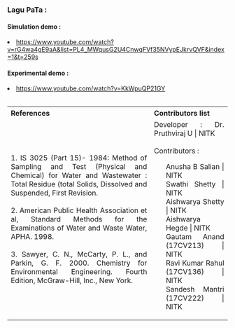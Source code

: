 
### Lagu PaTa :

#### Simulation demo :

  <li><a href="https://www.youtube.com/watch?v=rG4wa4gE9aA&list=PL4_MWqusG2U4CnwqFVf35NVypEJkrvQVF&index=1&t=259s">https://www.youtube.com/watch?v=rG4wa4gE9aA&list=PL4_MWqusG2U4CnwqFVf35NVypEJkrvQVF&index=1&t=259s</a></li>

#### Experimental demo :

<li><a href="https://www.youtube.com/watch?v=KkWpuQP21GY">https://www.youtube.com/watch?v=KkWpuQP21GY</a></li>
<br>
<table style="text-align:justify;">
  <tr style="background-color:transparent;">
    <th style="width:65%;">References</th>
    <th style="width:35%;">Contributors list</th>
  </tr>
  <tr style="background-color:transparent;">
    <td  style="width:65%;">
    1. IS 3025 (Part 15)- 1984: Method of Sampling and Test (Physical and Chemical) for Water and Wastewater : Total Residue (total Solids, Dissolved and Suspended, First Revision.</br></br>
    2. American Public Health Association et al, Standard Methods for the Examinations of Water and Waste Water, APHA. 1998.</br></br>
    3. Sawyer, C. N., McCarty, P. L., and Parkin, G. F. 2000. Chemistry for Environmental Engineering. Fourth Edition, McGraw-Hill, Inc., New York.</td>
    <td style="width:35%;">Developer : Dr. Pruthviraj U | NITK</br></br>
    Contributors :
    <ul style="list-style-type: none;">
    <li>Anusha B Salian | NITK</li>
    <li>Swathi Shetty | NITK</li>
    <li>Aishwarya Shetty | NITK</li>
    <li>Aishwarya Hegde | NITK</li>
    <li>Gautam Anand (17CV213) | NITK</li>
    <li>Ravi Kumar Rahul (17CV136) | NITK</li>
    <li>Sandesh Mantri (17CV222) | NITK</li>
    </ul></td>
  </tr>
</table>

